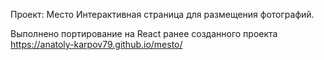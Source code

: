 
Проект: Место
Интерактивная страница для размещения фотографий.

Выполнено портирование на React ранее созданного проекта https://anatoly-karpov79.github.io/mesto/





